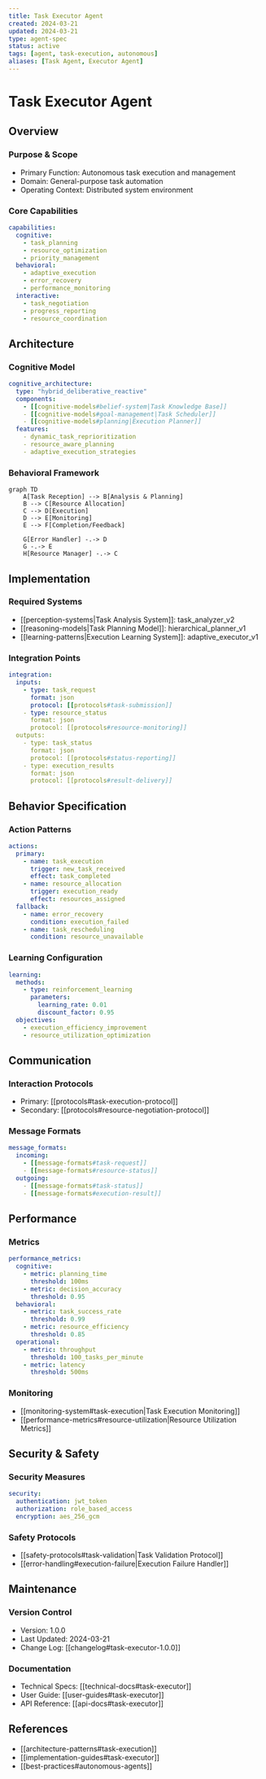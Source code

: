 ```yaml
---
title: Task Executor Agent
created: 2024-03-21
updated: 2024-03-21
type: agent-spec
status: active
tags: [agent, task-execution, autonomous]
aliases: [Task Agent, Executor Agent]
---
```


# Task Executor Agent

## Overview

### Purpose & Scope
- Primary Function: Autonomous task execution and management
- Domain: General-purpose task automation
- Operating Context: Distributed system environment

### Core Capabilities
```yaml
capabilities:
  cognitive:
    - task_planning
    - resource_optimization
    - priority_management
  behavioral:
    - adaptive_execution
    - error_recovery
    - performance_monitoring
  interactive:
    - task_negotiation
    - progress_reporting
    - resource_coordination
```

## Architecture

### Cognitive Model
```yaml
cognitive_architecture:
  type: "hybrid_deliberative_reactive"
  components:
    - [[cognitive-models#belief-system|Task Knowledge Base]]
    - [[cognitive-models#goal-management|Task Scheduler]]
    - [[cognitive-models#planning|Execution Planner]]
  features:
    - dynamic_task_reprioritization
    - resource_aware_planning
    - adaptive_execution_strategies
```

### Behavioral Framework
```mermaid
graph TD
    A[Task Reception] --> B[Analysis & Planning]
    B --> C[Resource Allocation]
    C --> D[Execution]
    D --> E[Monitoring]
    E --> F[Completion/Feedback]
    
    G[Error Handler] -.-> D
    G -.-> E
    H[Resource Manager] -.-> C
```

## Implementation

### Required Systems
- [[perception-systems|Task Analysis System]]: task_analyzer_v2
- [[reasoning-models|Task Planning Model]]: hierarchical_planner_v1
- [[learning-patterns|Execution Learning System]]: adaptive_executor_v1

### Integration Points
```yaml
integration:
  inputs:
    - type: task_request
      format: json
      protocol: [[protocols#task-submission]]
    - type: resource_status
      format: json
      protocol: [[protocols#resource-monitoring]]
  outputs:
    - type: task_status
      format: json
      protocol: [[protocols#status-reporting]]
    - type: execution_results
      format: json
      protocol: [[protocols#result-delivery]]
```

## Behavior Specification

### Action Patterns
```yaml
actions:
  primary:
    - name: task_execution
      trigger: new_task_received
      effect: task_completed
    - name: resource_allocation
      trigger: execution_ready
      effect: resources_assigned
  fallback:
    - name: error_recovery
      condition: execution_failed
    - name: task_rescheduling
      condition: resource_unavailable
```

### Learning Configuration
```yaml
learning:
  methods:
    - type: reinforcement_learning
      parameters:
        learning_rate: 0.01
        discount_factor: 0.95
  objectives:
    - execution_efficiency_improvement
    - resource_utilization_optimization
```

## Communication

### Interaction Protocols
- Primary: [[protocols#task-execution-protocol]]
- Secondary: [[protocols#resource-negotiation-protocol]]

### Message Formats
```yaml
message_formats:
  incoming:
    - [[message-formats#task-request]]
    - [[message-formats#resource-status]]
  outgoing:
    - [[message-formats#task-status]]
    - [[message-formats#execution-result]]
```

## Performance

### Metrics
```yaml
performance_metrics:
  cognitive:
    - metric: planning_time
      threshold: 100ms
    - metric: decision_accuracy
      threshold: 0.95
  behavioral:
    - metric: task_success_rate
      threshold: 0.99
    - metric: resource_efficiency
      threshold: 0.85
  operational:
    - metric: throughput
      threshold: 100_tasks_per_minute
    - metric: latency
      threshold: 500ms
```

### Monitoring
- [[monitoring-system#task-execution|Task Execution Monitoring]]
- [[performance-metrics#resource-utilization|Resource Utilization Metrics]]

## Security & Safety

### Security Measures
```yaml
security:
  authentication: jwt_token
  authorization: role_based_access
  encryption: aes_256_gcm
```

### Safety Protocols
- [[safety-protocols#task-validation|Task Validation Protocol]]
- [[error-handling#execution-failure|Execution Failure Handler]]

## Maintenance

### Version Control
- Version: 1.0.0
- Last Updated: 2024-03-21
- Change Log: [[changelog#task-executor-1.0.0]]

### Documentation
- Technical Specs: [[technical-docs#task-executor]]
- User Guide: [[user-guides#task-executor]]
- API Reference: [[api-docs#task-executor]]

## References
- [[architecture-patterns#task-execution]]
- [[implementation-guides#task-executor]]
- [[best-practices#autonomous-agents]] 
